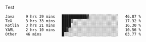 Test


<!--START_SECTION:waka-->
```text
Java     9 hrs 39 mins   ███████████▓░░░░░░░░░░░░░   46.87 % 
TeX      3 hrs 33 mins   ████▒░░░░░░░░░░░░░░░░░░░░   17.32 % 
Kotlin   3 hrs 21 mins   ████░░░░░░░░░░░░░░░░░░░░░   16.30 % 
YAML     2 hrs 10 mins   ██▓░░░░░░░░░░░░░░░░░░░░░░   10.56 % 
Other    46 mins         █░░░░░░░░░░░░░░░░░░░░░░░░   03.77 % 
```
<!--END_SECTION:waka-->

<!--
**solonovamax/solonovamax** is a ✨ _special_ ✨ repository because its `README.md` (this file) appears on your GitHub profile.

Here are some ideas to get you started:

- 🔭 I’m currently working on ...
- 🌱 I’m currently learning ...
- 👯 I’m looking to collaborate on ...
- 🤔 I’m looking for help with ...
- 💬 Ask me about ...
- 📫 How to reach me: ...
- 😄 Pronouns: ...
- ⚡ Fun fact: ...
-->
